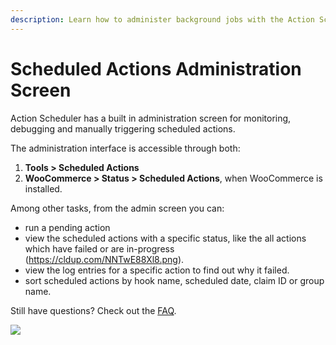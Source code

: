 ```yaml
---
description: Learn how to administer background jobs with the Action Scheduler job queue for WordPress.
---
```

# Scheduled Actions Administration Screen

Action Scheduler has a built in administration screen for monitoring, debugging and manually triggering scheduled actions.

The administration interface is accessible through both:

1. **Tools > Scheduled Actions**
1. **WooCommerce > Status > Scheduled Actions**, when WooCommerce is installed.

Among other tasks, from the admin screen you can:

* run a pending action
* view the scheduled actions with a specific status, like the all actions which have failed or are in-progress (https://cldup.com/NNTwE88Xl8.png).
* view the log entries for a specific action to find out why it failed.
* sort scheduled actions by hook name, scheduled date, claim ID or group name.

Still have questions? Check out the [FAQ](/faq).

![](https://cldup.com/5BA2BNB1sw.png)
